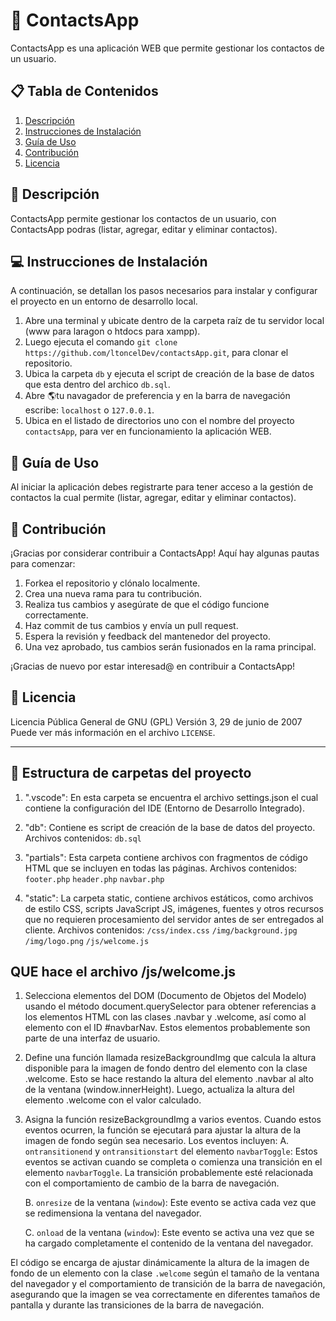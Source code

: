 <!-- @format -->

# 🚀 ContactsApp

ContactsApp es una aplicación WEB que permite gestionar los contactos de un usuario.

## 📋 Tabla de Contenidos

1. [Descripción](#descripción)
2. [Instrucciones de Instalación](#instrucciones-de-instalación)
3. [Guía de Uso](#guía-de-uso)
4. [Contribución](#contribución)
5. [Licencia](#licencia)

## 📝 Descripción

ContactsApp permite gestionar los contactos de un usuario, con ContactsApp podras (listar, agregar, editar y eliminar contactos).

## 💻 Instrucciones de Instalación

A continuación, se detallan los pasos necesarios para instalar y configurar el proyecto en un entorno de desarrollo local.

1. Abre una terminal y ubicate dentro de la carpeta raíz de tu servidor local (www para laragon o htdocs para xampp).
2. Luego ejecuta el comando `git clone https://github.com/ltoncelDev/contactsApp.git`, para clonar el repositorio.
3. Ubica la carpeta `db` y ejecuta el script de creación de la base de datos que esta dentro del archico `db.sql`.
4. Abre :earth_americas:tu navagador de preferencia y en la barra de navegación escribe: `localhost` o `127.0.0.1`.
5. Ubica en el listado de directorios uno con el nombre del proyecto `contactsApp`, para ver en funcionamiento la aplicación WEB.

## 📘 Guía de Uso

Al iniciar la aplicación debes registrarte para tener acceso a la gestión de contactos la cual permite (listar, agregar, editar y eliminar contactos).

## 🤝 Contribución

¡Gracias por considerar contribuir a ContactsApp! Aquí hay algunas pautas para comenzar:

1. Forkea el repositorio y clónalo localmente.
2. Crea una nueva rama para tu contribución.
3. Realiza tus cambios y asegúrate de que el código funcione correctamente.
4. Haz commit de tus cambios y envía un pull request.
5. Espera la revisión y feedback del mantenedor del proyecto.
6. Una vez aprobado, tus cambios serán fusionados en la rama principal.

¡Gracias de nuevo por estar interesad@ en contribuir a ContactsApp!

## 📄 Licencia

Licencia Pública General de GNU (GPL)
Versión 3, 29 de junio de 2007
Puede ver más información en el archivo `LICENSE`.

---

## :open_file_folder: Estructura de carpetas del proyecto

1. ".vscode": En esta carpeta se encuentra el archivo settings.json el cual contiene la configuración del IDE (Entorno de Desarrollo Integrado).

2. "db": Contiene es script de creación de la base de datos del proyecto.
   Archivos contenidos:
   `db.sql`
3. "partials": Esta carpeta contiene archivos con fragmentos de código HTML que se incluyen en todas las páginas.
   Archivos contenidos:
   `footer.php`
   `header.php`
   `navbar.php`

4. "static": La carpeta static, contiene archivos estáticos, como archivos de estilo CSS, scripts JavaScript JS, imágenes, fuentes y otros recursos que no requieren procesamiento del servidor antes de ser entregados al cliente.
   Archivos contenidos:
   `/css/index.css`
   `/img/background.jpg`
   `/img/logo.png`
   `/js/welcome.js`

## QUE hace el archivo /js/welcome.js

1. Selecciona elementos del DOM (Documento de Objetos del Modelo) usando el método document.querySelector para obtener referencias a los elementos HTML con las clases .navbar y .welcome, así como al elemento con el ID #navbarNav. Estos elementos probablemente son parte de una interfaz de usuario.

2. Define una función llamada resizeBackgroundImg que calcula la altura disponible para la imagen de fondo dentro del elemento con la clase .welcome. Esto se hace restando la altura del elemento .navbar al alto de la ventana (window.innerHeight). Luego, actualiza la altura del elemento .welcome con el valor calculado.

3. Asigna la función resizeBackgroundImg a varios eventos. Cuando estos eventos ocurren, la función se ejecutará para ajustar la altura de la imagen de fondo según sea necesario.
   Los eventos incluyen:
   A. `ontransitionend` y `ontransitionstart` del elemento `navbarToggle`: Estos eventos se activan cuando se completa o comienza una transición en el elemento `navbarToggle`.
   La transición probablemente esté relacionada con el comportamiento de cambio de la barra de navegación.

   B. `onresize` de la ventana (`window`): Este evento se activa cada vez que se redimensiona la ventana del navegador.

   C. `onload` de la ventana (`window`): Este evento se activa una vez que se ha cargado completamente el contenido de la ventana del navegador.

El código se encarga de ajustar dinámicamente la altura de la imagen de fondo de un elemento con la clase `.welcome` según el tamaño de la ventana del navegador y el comportamiento de transición de la barra de navegación, asegurando que la imagen se vea correctamente en diferentes tamaños de pantalla y durante las transiciones de la barra de navegación.
